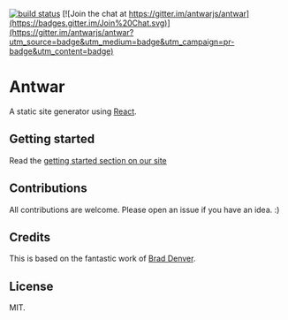 [![build status](https://secure.travis-ci.org/antwarjs/antwar.png)](http://travis-ci.org/antwarjs/antwar) [![Join the chat at https://gitter.im/antwarjs/antwar](https://badges.gitter.im/Join%20Chat.svg)](https://gitter.im/antwarjs/antwar?utm_source=badge&utm_medium=badge&utm_campaign=pr-badge&utm_content=badge)

# Antwar

A static site generator using [React](https://github.com/facebook/react).

## Getting started

Read the [getting started section on our site](http://antwarjs.github.io/get-started)

## Contributions

All contributions are welcome. Please open an issue if you have an idea. :)

## Credits

This is based on the fantastic work of [Brad Denver](https://github.com/BradDenver/react-static-site).

## License

MIT.

